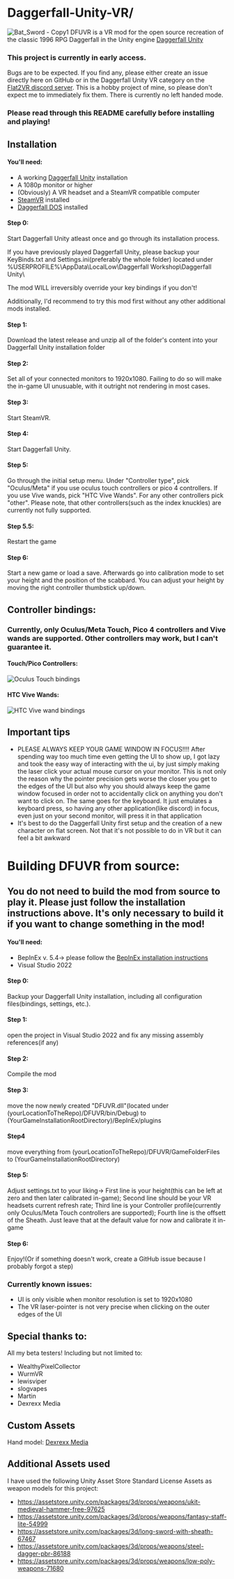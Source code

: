 # Daggerfall-Unity-VR/
![Bat_Sword - Copy1](https://github.com/user-attachments/assets/562c49e8-9d7b-4ac5-b5f4-c321ea68654c)
 DFUVR is a VR mod for the open source recreation of the classic 1996 RPG Daggerfall in the Unity engine [Daggerfall Unity](https://github.com/Interkarma/daggerfall-unity)

### This project is currently in early access. 
Bugs are to be expected. If you find any, please either create an issue directly here on GitHub or in the Daggerfall Unity VR category on the [Flat2VR discord server](http://flat2vr.com/). This is a hobby project of mine, so please don't expect me to immediately fix them.
There is currently no left handed mode.
### Please read through this README carefully before installing and playing!
## Installation

#### You'll need:
- A working [Daggerfall Unity](https://github.com/Interkarma/daggerfall-unity) installation
- A 1080p monitor or higher
- (Obviously) A VR headset and a SteamVR compatible computer
- [SteamVR](https://store.steampowered.com/app/250820/SteamVR/) installed
- [Daggerfall DOS](https://store.steampowered.com/app/1812390/The_Elder_Scrolls_II_Daggerfall/) installed


#### Step 0:
Start Daggerfall Unity atleast once and go through its installation process. 

If you have previously played Daggerfall Unity, please backup your KeyBinds.txt and Settings.ini(preferably the whole folder) located under 
%USERPROFILE%\AppData\LocalLow\Daggerfall Workshop\Daggerfall Unity\

The mod WILL irreversibly override your key bindings if you don't!

Additionally, I'd recommend to try this mod first without any other additional mods installed.

#### Step 1:
Download the latest release and unzip all of the folder's content into your Daggerfall Unity installation folder

#### Step 2:
Set all of your connected monitors to 1920x1080. Failing to do so will make the in-game UI unusuable, with it outright not rendering in most cases.

#### Step 3:
Start SteamVR.

#### Step 4: 
Start Daggerfall Unity.

#### Step 5: 
Go through the initial setup menu. Under "Controller type", pick "Oculus/Meta" if you use oculus touch controllers or pico 4 controllers. If you use Vive wands, pick "HTC Vive Wands". For any other controllers pick "other". Please note, that other controllers(such as the index knuckles) are currently not fully supported.

#### Step 5.5:
Restart the game

#### Step 6:
Start a new game or load a save. Afterwards go into calibration mode to set your height and the position of the scabbard. You can adjust your height by moving the right controller thumbstick up/down.

## Controller bindings:
### Currently, only Oculus/Meta Touch, Pico 4 controllers and Vive wands are supported. Other controllers may work, but I can't guarantee it.
#### Touch/Pico Controllers:
![Oculus Touch bindings](https://github.com/LokiusV/Daggerfall-Unity-VR/blob/main/docs/TouchControllers_DFUVR_Bindings_fin.webp?raw=true)
#### HTC Vive Wands:
![HTC Vive wand bindings](https://github.com/LokiusV/Daggerfall-Unity-VR/blob/main/docs/Wands_DFUVR_bindings.webp?raw=true)

## Important tips
- PLEASE ALWAYS KEEP YOUR GAME WINDOW IN FOCUS!!!!
After spending way too much time even getting the UI to show up, I got lazy and took the easy way of interacting with the ui, by just simply making the laser click your actual mouse cursor on your monitor. This is not only the reason why the pointer precision gets worse the closer you get to the edges of the UI but also why you should always keep the game window focused in order not to accidentally click on anything you don't want to click on.
The same goes for the keyboard. It just emulates a keyboard press, so having any other application(like discord) in focus, even just on your second monitor, will press it in that application
- It's best to do the Daggerfall Unity first setup and the creation of a new character on flat screen. Not that it's not possible to do in VR but it can feel a bit awkward


# Building DFUVR from source:
## You do not need to build the mod from source to play it. Please just follow the installation instructions above. It's only necessary to build it if you want to change something in the mod!

#### You'll need:
- BepInEx v. 5.4-> please follow the [BepInEx installation instructions](https://docs.bepinex.dev/articles/user_guide/installation/index.html)
- Visual Studio 2022

#### Step 0:

Backup your Daggerfall Unity installation, including all configuration files(bindings, settings, etc.).

#### Step 1:
open the project in Visual Studio 2022 and fix any missing assembly references(if any)

#### Step 2:
Compile the mod

#### Step 3:
move the now newly created "DFUVR.dll"(located under (yourLocationToTheRepo)/DFUVR/bin/Debug) to (YourGameInstallationRootDirectory)/BepInEx/plugins

#### Step4
move everything from (yourLocationToTheRepo)/DFUVR/GameFolderFiles to (YourGameInstallationRootDirectory)

#### Step 5:
Adjust settings.txt to your liking-> First line is your height(this can be left at zero and then later calibrated in-game); Second line should be your VR headsets current refresh rate; Third line is your Controller profile(currently only Oculus/Meta Touch controllers are supported); Fourth line is the offsett of the Sheath. Just leave that at the default value for now and calibrate it in-game

#### Step 6:
Enjoy!(Or if something doesn't work, create a GitHub issue because I probably forgot a step)

### Currently known issues:
 - UI is only visible when monitor resolution is set to 1920x1080
 - The VR laser-pointer is not very precise when clicking on the outer edges of the UI

## Special thanks to:
All my beta testers! Including but not limited to:
- WealthyPixelCollector
- WurmVR
- lewisviper
- slogvapes
- Martin
- Dexrexx Media

## Custom Assets
Hand model: [Dexrexx Media](https://www.youtube.com/@DexrexxMedia)
## Additional Assets used
I have used the following Unity Asset Store Standard License Assets as weapon models for this project:
- https://assetstore.unity.com/packages/3d/props/weapons/ukit-medieval-hammer-free-97625
- https://assetstore.unity.com/packages/3d/props/weapons/fantasy-staff-lite-54999
- https://assetstore.unity.com/packages/3d/long-sword-with-sheath-67467
- https://assetstore.unity.com/packages/3d/props/weapons/steel-dagger-pbr-86188 
- https://assetstore.unity.com/packages/3d/props/weapons/low-poly-weapons-71680

